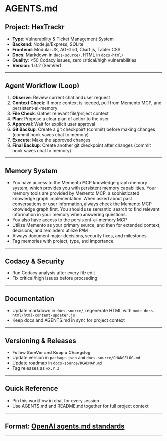 # AGENTS.md

## Project: HexTrackr

- **Type**: Vulnerability & Ticket Management System
- **Backend**: Node.js/Express, SQLite
- **Frontend**: Modular JS, AG-Grid, Chart.js, Tabler CSS
- **Docs**: Markdown in `docs-source/`, HTML in `docs-html/`
- **Quality**: <50 Codacy issues, zero critical/high vulnerabilities
- **Version**: 1.0.2 (SemVer)

---

## Agent Workflow (Loop)

1. **Observe**: Review current chat and user request
2. **Context Check**: If more context is needed, pull from Memento MCP, and persistent-ai-memory
3. **File Check**: Gather relevant file/project context
4. **Plan**: Propose a clear plan of action to the user
5. **Approval**: Wait for explicit user approval
6. **Git Backup**: Create a git checkpoint (commit) before making changes (commit hook saves chat to memory)
7. **Execute**: Make the approved changes
8. **Final Backup**: Create another git checkpoint after changes (commit hook saves chat to memory)

---

## Memory System

- You have access to the Memento MCP knowledge graph memory system, which provides you with persistent memory capabilities. Your memory tools are provided by Memento MCP, a sophisticated knowledge graph implementation. When asked about past conversations or user information, always check the Memento MCP knowledge graph first. You should use semantic_search to find relevant information in your memory when answering questions.
- You also have access to the persistent-ai-memory MCP
- Utilize Memento as your primary source, and then for extended context, decisions, and reminders utilize PAM
- Always document major decisions, security fixes, and milestones
- Tag memories with project, type, and importance

---

## Codacy & Security

- Run Codacy analysis after every file edit
- Fix critical/high issues before proceeding

---

## Documentation

- Update markdown in `docs-source/`, regenerate HTML with `node docs-html/html-content-updater.js`
- Keep docs and AGENTS.md in sync for project context

---

## Versioning & Releases

- Follow SemVer and Keep a Changelog
- Update version in `package.json` and `docs-source/CHANGELOG.md`
- Update roadmap in `docs-source/ROADMAP.md`
- Tag releases as `vX.Y.Z`

---

## Quick Reference

- Pin this workflow in chat for every session
- Use AGENTS.md and README.md together for full project context

---

## Format: [OpenAI agents.md standards](https://github.com/openai/agents.md)

---
